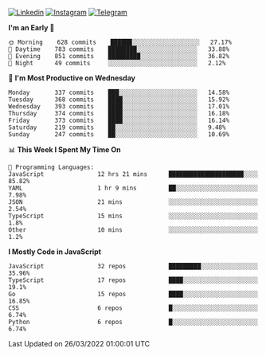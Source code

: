 [![Linkedin](https://img.shields.io/badge/-Archie-blue?style=flat-square&labelColor=gray&logo=Linkedin&logoColor=white&link=https://www.linkedin.com/in/archisdi)](https://www.linkedin.com/in/archisdi)
[![Instagram](https://img.shields.io/badge/-@archisdi-orange?style=flat-square&labelColor=gray&logo=Instagram&logoColor=white&link=https://www.instagram.com/archisdi)](https://www.instagram.com/archisdi)
[![Telegram](https://img.shields.io/badge/-aai-informational?style=flat-square&labelColor=gray&logo=telegram&logoColor=white&link=https://t.me/archisdi)](https://t.me/archisdi)

<!--START_SECTION:waka-->
**I'm an Early 🐤** 

```text
🌞 Morning    628 commits    ██████░░░░░░░░░░░░░░░░░░░   27.17% 
🌆 Daytime    783 commits    ████████░░░░░░░░░░░░░░░░░   33.88% 
🌃 Evening    851 commits    █████████░░░░░░░░░░░░░░░░   36.82% 
🌙 Night      49 commits     ░░░░░░░░░░░░░░░░░░░░░░░░░   2.12%

```
📅 **I'm Most Productive on Wednesday** 

```text
Monday       337 commits    ███░░░░░░░░░░░░░░░░░░░░░░   14.58% 
Tuesday      368 commits    ████░░░░░░░░░░░░░░░░░░░░░   15.92% 
Wednesday    393 commits    ████░░░░░░░░░░░░░░░░░░░░░   17.01% 
Thursday     374 commits    ████░░░░░░░░░░░░░░░░░░░░░   16.18% 
Friday       373 commits    ████░░░░░░░░░░░░░░░░░░░░░   16.14% 
Saturday     219 commits    ██░░░░░░░░░░░░░░░░░░░░░░░   9.48% 
Sunday       247 commits    ██░░░░░░░░░░░░░░░░░░░░░░░   10.69%

```


📊 **This Week I Spent My Time On** 

```text
💬 Programming Languages: 
JavaScript               12 hrs 21 mins      █████████████████████░░░░   85.82% 
YAML                     1 hr 9 mins         ██░░░░░░░░░░░░░░░░░░░░░░░   7.98% 
JSON                     21 mins             ░░░░░░░░░░░░░░░░░░░░░░░░░   2.54% 
TypeScript               15 mins             ░░░░░░░░░░░░░░░░░░░░░░░░░   1.8% 
Other                    10 mins             ░░░░░░░░░░░░░░░░░░░░░░░░░   1.2%

```

**I Mostly Code in JavaScript** 

```text
JavaScript               32 repos            █████████░░░░░░░░░░░░░░░░   35.96% 
TypeScript               17 repos            ████░░░░░░░░░░░░░░░░░░░░░   19.1% 
Go                       15 repos            ████░░░░░░░░░░░░░░░░░░░░░   16.85% 
CSS                      6 repos             █░░░░░░░░░░░░░░░░░░░░░░░░   6.74% 
Python                   6 repos             █░░░░░░░░░░░░░░░░░░░░░░░░   6.74%

```



 Last Updated on 26/03/2022 01:00:01 UTC
<!--END_SECTION:waka-->